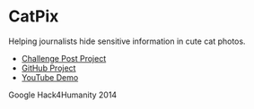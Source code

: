 # CatPix
Helping journalists hide sensitive information in cute cat photos.
- [Challenge Post Project](http://challengepost.com/software/nyubrown)
- [GitHub Project](https://github.com/kiracp/CatPix)
- [YouTube Demo](https://www.youtube.com/watch?v=juek4QxYYrY)

Google Hack4Humanity 2014
